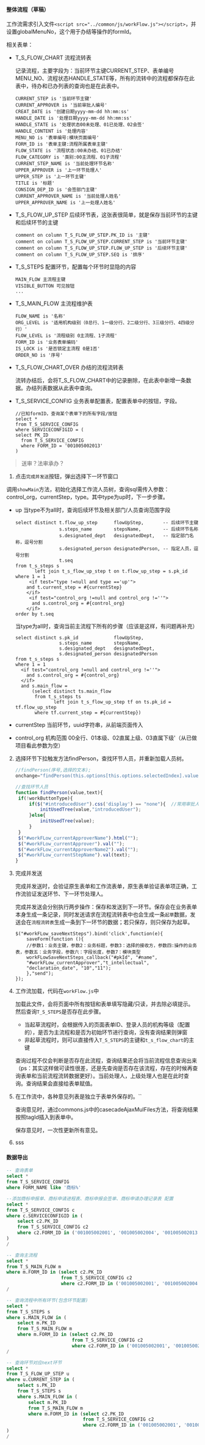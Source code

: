 #### 整体流程（草稿）

工作流需求引入文件`<script src="../common/js/workFlow.js"></script>`，并设置globalMenuNo，这个用于办结等操作的formId。

相关表单：

+ T_S_FLOW_CHART	流程流转表

  记录流程，主要字段为：当前环节主键CURRENT_STEP、表单编号MENU_NO、流程状态HANDLE_STATE等，所有的流转中的流程都保存在此表中，待办和已办列表的查询也是在此表中。

  ```
  CURRENT_STEP is '当前环节主键'
  CURRENT_APPROVER is '当前审批人编号'
  CREAT_DATE is '创建日期yyyy-mm-dd hh:mm:ss'
  HANDLE_DATE is '处理日期yyyy-mm-dd hh:mm:ss'
  HANDLE_STATE is '处理状态00未处理、01已处理、02会签'
  HANDLE_CONTENT is '处理内容'
  MENU_NO is '表单编号:模块页面编号'
  FORM_ID is '表单主键:流程所属表单主键'
  FLOW_STATE is '流程状态:00未办结、01已办结'
  FLOW_CATEGORY is '类别:00主流程、01子流程'
  CURRENT_STEP_NAME is '当前处理环节名称'
  UPPER_APPROVER is '上一环节处理人'
  UPPER_STEP is '上一环节主键'
  TITLE is '标题'
  CONSIGN_DEP_ID is '会签部门主键'
  CURRENT_APPROVER_NAME is '当前处理人姓名'
  UPPER_APPROVER_NAME is '上一处理人姓名'
  ```

+ T_S_FLOW_UP_STEP 后续环节表，这张表很简单，就是保存当前环节的主键和后续环节的主键

  ```
  comment on column T_S_FLOW_UP_STEP.PK_ID is '主键'
  comment on column T_S_FLOW_UP_STEP.CURRENT_STEP is '当前环节主键'
  comment on column T_S_FLOW_UP_STEP.FLOW_UP_STEP is '后续环节主键'
  comment on column T_S_FLOW_UP_STEP.SEQ is '排序'
  ```

+ T_S_STEPS 配置环节，配置每个环节时显隐的内容

  ```
  MAIN_FLOW 主流程主键
  VISIBLE_BUTTON 可见按钮
  ...
  ```

+ T_S_MAIN_FLOW 主流程维护表

  ```
  FLOW_NAME is '名称'
  ORG_LEVEL is '适用机构级别（0总行、1一级分行、2二级分行、3三级分行、4四级分行）'
  FLOW_LEVEL is '流程级别 0主流程、1子流程'
  FORM_ID is '业务表单编码'
  IS_LOCK is '是否锁定主流程 0是1否'
  ORDER_NO is '序号'
  ```

+ T_S_FLOW_CHART_OVER 办结的流程流转表

  流转办结后，会将T_S_FLOW_CHART中的记录删除，在此表中新增一条数据。办结列表数据从此表中查询。

+ T_S_SERVICE_CONFIG 业务表单配置表，配置表单中的按钮，字段。

  ```
  //已知formID，查询某个表单下的所有字段/按钮
  select *
  from T_S_SERVICE_CONFIG
  where SERVICECONFIGID = (
  select PK_ID
    from T_S_SERVICE_CONFIG
    where FORM_ID = '001005002013'
  )
  ```
  
  

> 送审？法审承办？



1. 点击`完成并发送`按钮，弹出选择下一环节窗口

​	调用`showMain`方法，初始化选择工作流人员树，查询sql需传入参数：control_org，currentStep，type。其中type为up时，下一步步骤。

+ up 当type不为all时，查询后续环节及相关部门/人员查询范围字段

  ```
  select distinct t.flow_up_step      flowUpStep,		-- 后续环节主键
                  s.steps_name        stepsName,		-- 后续环节名称
                  s.designated_dept   designatedDept,	-- 指定部门名称，逗号分割
                  s.designated_person designatedPerson,	-- 指定人员，逗号分割
                  t.seq
  from t_s_steps s
         left join t_s_flow_up_step t on t.flow_up_step = s.pk_id
  where 1 = 1
       <if test="type !=null and type =='up'">
      and t.current_step = #{currentStep}
      </if>
       <if test="control_org !=null and control_org !=''">
        and s.control_org = #{control_org}
      </if>
  order by t.seq
  ```

  当type为all时，查询当前主流程下所有的步骤（应该是这样，有问题再补充）

  ```
  select distinct s.pk_id             flowUpStep,
                  s.steps_name        stepsName,
                  s.designated_dept   designatedDept,
                  s.designated_person designatedPerson
  from t_s_steps s
  where 1 = 1
    <if test="control_org !=null and control_org !=''">
      and s.control_org = #{control_org}
    </if>
    and s.main_flow =
        (select distinct ts.main_flow
         from t_s_steps ts
                left join t_s_flow_up_step tf on ts.pk_id = tf.flow_up_step
         where tf.current_step = #{currentStep})
  ```

+ currentStep 当前环节，uuid字符串，从前端页面传入
+ control_org 机构范围  00全行、01本级、02直属上级、03直属下级'（从已做项目看此参数为空）

2. 选择环节下拉触发方法findPerson，查找环节人员，并重新加载人员树。

   ```js
   //findPerson(序号,选择的文本);
   onchange="findPerson(this.options[this.options.selectedIndex].value,this.options[this.options.selectedIndex].text)"
   ```

   ```js
   //查找环节人员
   function findPerson(value,text){
   	if(!workButtonType){
   		if($("#introducedUser").css('display') == "none"){	//常用审批人
   			initUsedTree(value,"introducedUser");
   		}else{
   			initUsedTree(value);
   		}
   	}
   	$("#workFLow_currentApproverName").html("");
   	$("#workFLow_currentApprover").val("");
   	$("#workFLow_currentApproverName2").val("");
   	$("#workFLow_currentStepName").val(text);
   }
   ```

3. 完成并发送

   完成并发送时，会验证原生表单和工作流表单，原生表单验证表单项正确，工作流验证发送环节、下一环节处理人。

   完成并发送会分别执行两步操作：保存和发送到下一环节。保存会在业务表单本身生成一条记录，同时发送请求在流程流转表中也会生成一条`起草`数据，发送会在`流程流转表`生成一条到下一环节的数据；若只保存，则只保存为起草。

   ```
   $("#workFLow_saveNextSteps").bind('click',function(e){
       saveForm(function (){
       //参数1：业务主键，参数2：业务标题，参数3：选择的接收方，参数四:操作的业务表，参数五：业务字段，参数六：字段长度，参数7：模块类型
       workFLowSaveNextSteps_callback("#pkId", "#name",
       "#workFLow_currentApprover","t_intellectual",
       "declaration_date", "10","11");
       },"send");
   });
   ```

   

4. 工作流加载，代码在`workFlow.js`中

   加载此文件，会将页面中所有按钮和表单填写隐藏/只读，并去除必填提示。然后查询`T_S_STEPS`是否存在此步骤。

   + 当起草流程时，会根据传入的页面表单ID、登录人员的机构等级（配置的），是否为主流程和是否为初始环节进行查询，没有查询结果则弹窗
   + 非起草流程时，则可以直接传入`T_S_STEPS`的主键和`t_s_flow_chart`的主键

   查询过程不仅会判断是否存在此流程，查询结果还会将当前流程信息查询出来（ps：其实这样做可读性很差，还是先查询是否存在该流程，存在的时候再查询表单和当前流程流转数据更好）。当前处理人，上级处理人也是在此时查询。查询结果会直接给表单赋值。

5. 在工作流中，各种意见列表是独立于表单外保存的。``

   查询意见时，通过commons.js中的casecadeAjaxMulFiles方法，将查询结果按照tagId插入到表单中。

   保存意见时，一次性更新所有意见。

6. sss



#### 数据导出

```sql
-- 查询表单
select *
from T_S_SERVICE_CONFIG
where FORM_NAME like '商标%'

--添加商标申报单、商标申请进程表、商标申报会签单、商标申请办理记录表 配置
select *
from T_S_SERVICE_CONFIG c
where c.SERVICECONFIGID in (
    select c2.PK_ID
    from T_S_SERVICE_CONFIG c2
    where c2.FORM_ID in ('001005002001', '001005002004', '001005002013', '001005002006')
)
/

-- 查询主流程
select *
from T_S_MAIN_FLOW m
where m.FORM_ID in (select c2.PK_ID
                    from T_S_SERVICE_CONFIG c2
                    where c2.FORM_ID in ('001005002001', '001005002004', '001005002013', '001005002006'))
/

-- 查询流程中所有环节(包含环节配置)
select *
from T_S_STEPS s
where s.MAIN_FLOW in (
    select m.PK_ID
    from T_S_MAIN_FLOW m
    where m.FORM_ID in (select c2.PK_ID
                        from T_S_SERVICE_CONFIG c2
                        where c2.FORM_ID in ('001005002001', '001005002004', '001005002013', '001005002006')))
/

-- 查询环节对应next环节
select *
from T_S_FLOW_UP_STEP u
where u.CURRENT_STEP in (
    select s.PK_ID
    from T_S_STEPS s
    where s.MAIN_FLOW in (
        select m.PK_ID
        from T_S_MAIN_FLOW m
        where m.FORM_ID in (select c2.PK_ID
                            from T_S_SERVICE_CONFIG c2
                            where c2.FORM_ID in ('001005002001', '001005002004', '001005002013', '001005002006')))
)
/

```

